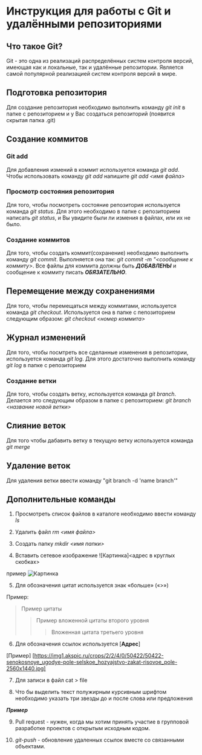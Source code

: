 # Инструкция для работы с Git и удалёнными репозиториями

## Что такое Git?
Git - это одна из реализаций распределённых систем контроля версий, имеющая как и локальные, так и удалённые репозитории. Является самой популярной реализацией систем контроля версий в мире.

## Подготовка репозитория
Для создание репозитория необходимо выполнить команду *git init*  в папке с репозиторием и у Вас создаться репозиторий (появится скрытая папка .git)

## Создание коммитов

### Git add
Для добавления измений в коммит используется команда *git add*. Чтобы использовать команду *git add* напишите *git add <имя файла>*

### Просмотр состояния репозитория
Для того, чтобы посмотреть состояние репозитория используется команда *git status*. Для этого необходимо в папке с репозиторием написать *git status*, и Вы увидите были ли измения в файлах, или их не было.

### Создание коммитов
Для того, чтобы создать коммит(сохранение) необходимо выполнить команду *git commit*. Выполняется она так: *git commit -m "<сообщение к коммиту>*. Все файлы для коммита должны быть ***ДОБАВЛЕНЫ*** и сообщение к коммиту писать ***ОБЯЗАТЕЛЬНО***.

## Перемещение между сохранениями
Для того, чтобы перемещаться между коммитами, используется команда *git checkout*. Используется она в папке с пепозиторием следующим образом: *git checkout <номер коммита>*

## Журнал изменений
Для того, чтобы посмтреть все сделанные изменения в репозитории, используется команда *git log*. Для этого достаточно выполнить команду *git log* в папке с репозиторием

### Создание ветки

Для того, чтобы создать ветку, используется команда *git branch*. Делается это следующим образом в папке с репозиторием: *git branch <название новой ветки>*

## Слияние веток

Для того чтобы дабавить ветку в текущую ветку используется команда *git merge <name branch>*

## Удаление веток
Для удаления ветки ввести команду "git branch -d 'name branch'"
## Дополнительные команды

1. Просмотреть список файлов в каталоге необходимо ввести команду *ls*

2. Удалить файл *rm <имя файла>*

3. Cоздать папку *mkdir <имя папки>*

4. Вставить сетевое изображение ![Картинка]<адрес в круглых скобках>

пример
![Картинка](https://all-t-shirts.ru/goods_images/ru117078II00082d7b00b7f86fef1a52605b92cd0b9a7.jpg)

5. Для обозначения цитат используется знак «больше» («>»)

Пример:
>Пример цитаты
>>Пример вложенной цитаты второго уровня
>>>Вложенная цитата третьего уровня

6. Для обозначения ссылок используется [**Адрес**]

[Пример] [https://img1.akspic.ru/crops/2/2/4/0/50422/50422-senokosnoye_ugodye-pole-selskoe_hozyajstvo-zakat-risovoe_pole-2560x1440.jpg]

7. Для записи в файл cat > file

8. Что бы выделить текст полужирным курсивным шрифтом необходимо указать три звезды до и после слова или предложения

***Пример***
 
 
 9. Pull request - нужен, когда мы хотим принять участие в групповой разработке проектов с открытым исходным кодом.

10. *git-push* - обновление удаленных ссылок вместе со связанными объектами.